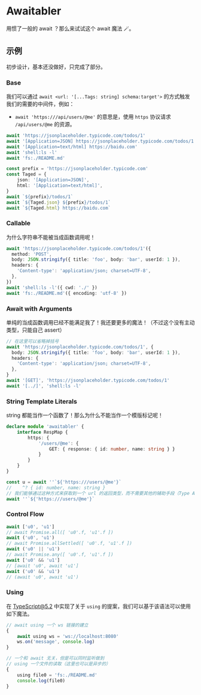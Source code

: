 # Awaitabler

用惯了一般的 await ？那么来试试这个 await 魔法 🪄。

## 示例

初步设计，基本还没做好，只完成了部分。

### Base

我们可以通过 `await <url: '[...Tags: string] schema:target'>` 的方式触发我们的需要的中间件，例如：
- `await 'https:///api/users/@me'` 的意思是，使用 `https` 协议请求 `/api/users/@me` 的资源。

```typescript
await 'https://jsonplaceholder.typicode.com/todos/1'
await '[Application=JSON] https://jsonplaceholder.typicode.com/todos/1'
await '[Application=text/html] https://baidu.com'
await 'shell:ls -l'
await 'fs:./README.md'

const prefix = 'https://jsonplaceholder.typicode.com'
const Taged = {
    json: '[Application=JSON]',
    html: '[Application=text/html]',
}
await `${prefix}/todos/1`
await `${Taged.json} ${prefix}/todos/1`
await `${Taged.html} https://baidu.com`
```

### Callable

为什么字符串不能被当成函数调用呢！

```typescript
await 'https://jsonplaceholder.typicode.com/todos/1'({
  method: 'POST',
  body: JSON.stringify({ title: 'foo', body: 'bar', userId: 1 }),
  headers: {
    'Content-type': 'application/json; charset=UTF-8',
  },
})
await 'shell:ls -l'({ cwd: './' })
await 'fs:./README.md'({ encoding: 'utf-8' })
```

### Await with Arguments

单纯的当成函数调用已经不能满足我了！我还要更多的魔法！（不过这个没有主动类型，只能自己 assert）

```typescript
// 在这里可以省略掉括号
await 'https://jsonplaceholder.typicode.com/todos/1', {
  body: JSON.stringify({ title: 'foo', body: 'bar', userId: 1 }),
  headers: {
    'Content-type': 'application/json; charset=UTF-8',
  },
}
await '[GET]', 'https://jsonplaceholder.typicode.com/todos/1'
await '[../]', 'shell:ls -l'
```

### String Template Literals

string 都能当作一个函数了！那么为什么不能当作一个模版标记呢！

```typescript
declare module 'awaitabler' {
    interface RespMap {
        https: {
            '/users/@me': {
                GET: { response: { id: number, name: string } }
            }
        }
    }
}

const u = await ''`${'https:///users/@me'}`
//    ^? { id: number, name: string }
// 我们能够通过这种方式来获取到一个 url 的返回类型，而不需要其他的辅助手段（Type Asseration、JSDoc）
await ''`${'https:///users/@me'}`
```

### Control Flow

```typescript
await ['u0', 'u1']
// await Promise.all([ 'u0'.f, 'u1'.f ])
await ('u0', 'u1')
// await Promise.allSettled([ 'u0'.f, 'u1'.f ])
await ('u0' || 'u1')
// await Promise.any([ 'u0'.f, 'u1'.f ])
await ['u0' && 'u1']
// [await 'u0', await 'u1']
await ('u0' && 'u1')
// (await 'u0', await 'u1')
```

### Using

在 TypeScript@5.2 中实现了关于 `using` 的提案，我们可以基于该语法可以使用如下魔法。

```typescript
// await using 一个 ws 链接的建立
{
    await using ws = 'ws://localhost:8080'
    ws.on('message', console.log)
}

// 一个和 await 无关，但是可以同时监听做到
// using 一个文件的读取（这里也可以是异步的）
{
    using file0 = 'fs:./README.md'
    console.log(file0)
}
```
